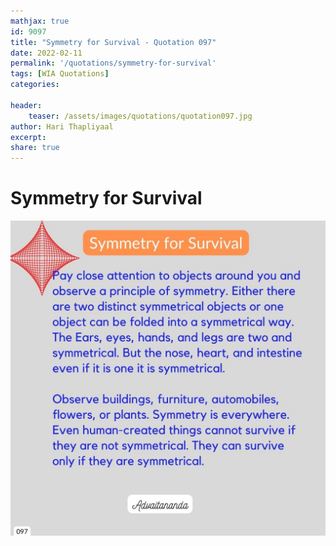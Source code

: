 ```yaml
---
mathjax: true
id: 9097
title: "Symmetry for Survival - Quotation 097"
date: 2022-02-11
permalink: '/quotations/symmetry-for-survival'
tags: [WIA Quotations] 
categories: 

header:
    teaser: /assets/images/quotations/quotation097.jpg
author: Hari Thapliyaal 
excerpt:
share: true 
---
```


# Symmetry for Survival

![Symmetry for Survival](/assets/images/quotations/quotation097.jpg)
